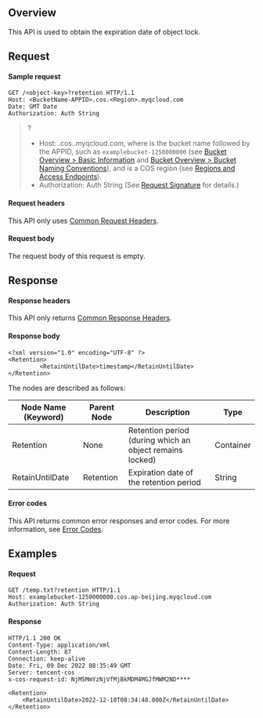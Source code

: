 ## Overview

This API is used to obtain the expiration date of object lock.

## Request

#### Sample request

```plaintext
GET /<object-key>?retention HTTP/1.1
Host: <BucketName-APPID>.cos.<Region>.myqcloud.com
Date: GMT Date
Authorization: Auth String 
```

>? 
> - Host: <BucketName-APPID>.cos.<Region>.myqcloud.com, where <BucketName-APPID> is the bucket name followed by the APPID, such as `examplebucket-1250000000` (see [Bucket Overview > Basic Information](https://intl.cloud.tencent.com/document/product/436/38493) and [Bucket Overview > Bucket Naming Conventions](https://intl.cloud.tencent.com/document/product/436/13312)), and <Region> is a COS region (see [Regions and Access Endpoints](https://www.tencentcloud.com/document/product/436/6224)).
> - Authorization: Auth String (See [Request Signature](https://intl.cloud.tencent.com/document/product/436/7778) for details.)
> 

#### Request headers

This API only uses [Common Request Headers](https://intl.cloud.tencent.com/document/product/436/7728).

#### Request body

The request body of this request is empty.

 

## Response

#### Response headers

This API only returns [Common Response Headers](https://intl.cloud.tencent.com/document/product/436/7729).

#### Response body

```plaintext
<?xml version="1.0" encoding="UTF-8" ?>
<Retention> 
         <RetainUntilDate>timestamp</RetainUntilDate> 
</Retention> 
```

The nodes are described as follows:

| Node Name (Keyword) | Parent Node | Description | Type |
| ------------------ | --------- | ------------ | ------------ |
| Retention  | None | Retention period (during which an object remains locked) | Container |
| RetainUntilDate | Retention | Expiration date of the retention period | String |

 

#### Error codes

This API returns common error responses and error codes. For more information, see [Error Codes](https://intl.cloud.tencent.com/document/product/436/7730).

## Examples


#### Request


```plaintext
GET /temp.txt?retention HTTP/1.1
Host: examplebucket-1250000000.cos.ap-beijing.myqcloud.com
Authorization: Auth String
```


#### Response


```plaintext
HTTP/1.1 200 OK
Content-Type: application/xml
Content-Length: 87
Connection: keep-alive
Date: Fri, 09 Dec 2022 08:35:49 GMT
Server: tencent-cos
x-cos-request-id: NjM5MmYzNjVfMjBkMDM4MGJfMWM2ND****
 
<Retention>
	<RetainUntilDate>2022-12-10T08:34:48.000Z</RetainUntilDate>
</Retention>
```

